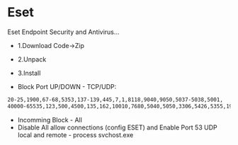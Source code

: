 # Eset
Eset Endpoint Security and Antivirus...

* 1.Download Code->Zip
* 2.Unpack
* 3.Install

* Block Port UP/DOWN - TCP/UDP:
```bash
20-25,1900,67-68,5353,137-139,445,7,1,8118,9040,9050,5037-5038,5001,
40000-65535,123,500,4500,135,162,10010,7680,5040,5050,3306,5426,5355,1980,9009,1337,13333,13344
```
* Incomming Block - All
* Disable All allow connections (config ESET) and Enable Port 53 UDP local and remote - process svchost.exe
